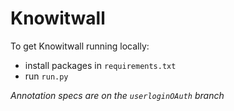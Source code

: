  Knowitwall
==========

To get Knowitwall running locally:

- install packages in `requirements.txt`
- run `run.py`

_Annotation specs are on the `userloginOAuth` branch_
